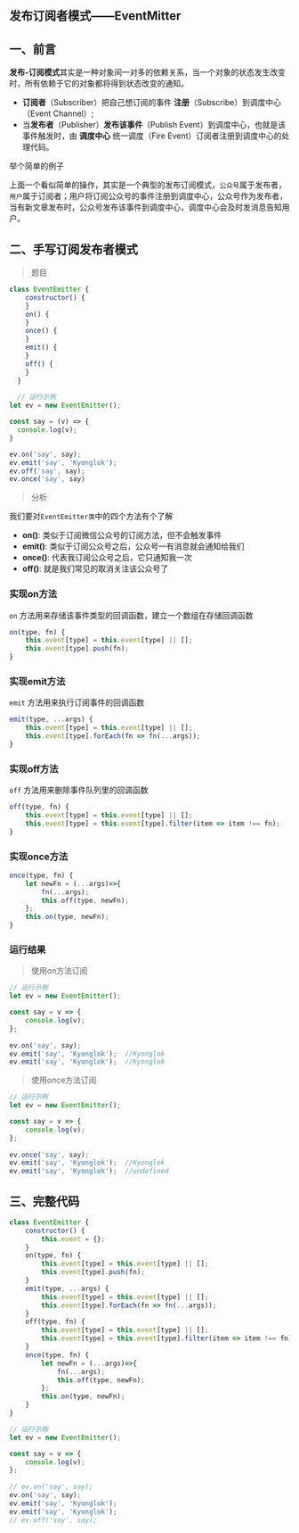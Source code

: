 ## 发布订阅者模式——EventMitter

## 一、前言

**发布-订阅模式**其实是一种对象间一对多的依赖关系，当一个对象的状态发生改变时，所有依赖于它的对象都将得到状态改变的通知。

- **订阅者**（Subscriber）把自己想订阅的事件 **注册**（Subscribe）到调度中心（Event Channel）;
- 当**发布者**（Publisher）**发布该事件**（Publish Event）到调度中心，也就是该事件触发时，由 **调度中心** 统一调度（Fire Event）订阅者注册到调度中心的处理代码。

举个简单的例子

上面一个看似简单的操作，其实是一个典型的发布订阅模式，`公众号`属于发布者，`用户`属于订阅者；用户将订阅公众号的事件注册到调度中心，公众号作为发布者，当有新文章发布时，公众号发布该事件到调度中心，调度中心会及时发消息告知用户。

## 二、手写订阅发布者模式

> 题目

```js
class EventEmitter {
    constructor() {
    }
    on() {
    }
    once() {        
    }
    emit() {
    }
    off() {
    }
  }
  
  // 运行示例
let ev = new EventEmitter();

const say = (v) => {
  console.log(v);
}

ev.on('say', say);
ev.emit('say', 'Kyonglok');
ev.off('say', say);
ev.once('say', say)
```

> 分析

我们要对`EventEmitter类`中的四个方法有个了解

- **on()**:  类似于订阅微信公众号的订阅方法，但不会触发事件
- **emit()**:  类似于订阅公众号之后，公众号一有消息就会通知给我们
- **once()**:  代表我订阅公众号之后，它只通知我一次
- **off()**:  就是我们常见的取消关注该公众号了

### 实现on方法

`on` 方法用来存储该事件类型的回调函数，建立一个数组在存储回调函数

```js
on(type, fn) {
    this.event[type] = this.event[type] || [];
    this.event[type].push(fn);
}
```

### 实现emit方法

`emit` 方法用来执行订阅事件的回调函数

```js
emit(type, ...args) {
    this.event[type] = this.event[type] || [];
    this.event[type].forEach(fn => fn(...args));
}
```

### 实现off方法

`off` 方法用来删除事件队列里的回调函数

```js
off(type, fn) {
    this.event[type] = this.event[type] || [];
    this.event[type] = this.event[type].filter(item => item !== fn);
}
```

### 实现once方法

```js
once(type, fn) {
    let newFn = (...args)=>{
    	fn(...args);
    	this.off(type, newFn);
    };
    this.on(type, newFn);
}
```



### 运行结果

> 使用on方法订阅

```js
// 运行示例
let ev = new EventEmitter();

const say = v => {
    console.log(v);
};
 
ev.on('say', say);
ev.emit('say', 'Kyonglok');  //Kyonglok
ev.emit('say', 'Kyonglok');  //Kyonglok
```

> 使用once方法订阅

```js
// 运行示例
let ev = new EventEmitter();

const say = v => {
    console.log(v);
};
 
ev.once('say', say);
ev.emit('say', 'Kyonglok');  //Kyonglok
ev.emit('say', 'Kyonglok');  //undefined
```

## 三、完整代码

```js
class EventEmitter {
    constructor() {
        this.event = {};
    }
    on(type, fn) {
        this.event[type] = this.event[type] || [];
        this.event[type].push(fn);
    }
    emit(type, ...args) {
        this.event[type] = this.event[type] || [];
        this.event[type].forEach(fn => fn(...args));
    }
    off(type, fn) {
        this.event[type] = this.event[type] || [];
        this.event[type] = this.event[type].filter(item => item !== fn);
    }
    once(type, fn) {
        let newFn = (...args)=>{
            fn(...args);
            this.off(type, newFn);
        };
        this.on(type, newFn);
    }
}

// 运行示例
let ev = new EventEmitter();

const say = v => {
    console.log(v);
};
 
// ev.on('say', say);
ev.on('say', say);
ev.emit('say', 'Kyonglok');
ev.emit('say', 'Kyonglok');
// ev.off('say', say);

```

